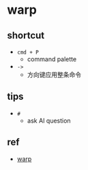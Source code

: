 # warp


## shortcut
+ `cmd + P`
    + command palette
+ `->` 
    + 方向键应用整条命令
    
## tips
+ `#`
    + ask AI question

## ref
+ [warp](https://docs.warp.dev/)